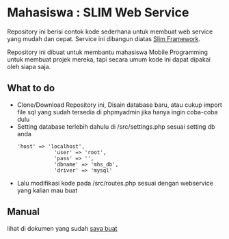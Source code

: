 # Mahasiswa : SLIM Web Service

Repository ini berisi contok kode sederhana untuk membuat web service yang mudah dan cepat. Service ini dibangun diatas [Slim Framework](https://www.slimframework.com/).

Repository ini dibuat untuk membantu mahasiswa Mobile Programming untuk membuat projek mereka, tapi secara umum kode ini dapat dipakai oleh siapa saja.

## What to do
- Clone/Download Repository ini, Disain database baru, atau cukup import file sql yang sudah tersedia di phpmyadmin jika hanya ingin coba-coba dulu
- Setting database terlebih dahulu di /src/settings.php sesuai setting db anda
    ```
    'host' => 'localhost',
                'user' => 'root',
                'pass' => '',
                'dbname' => 'mhs_db',
                'driver' => 'mysql'
    ```
 - Lalu modifikasi kode pada /src/routes.php sesuai dengan webservice yang kalian mau buat

## Manual
lihat di dokumen yang sudah [saya buat](https://docs.google.com/document/d/1AwS9_E2r0xfcHg6omcIFbsI73MKtUylwL7W8u3G0OGo/)
